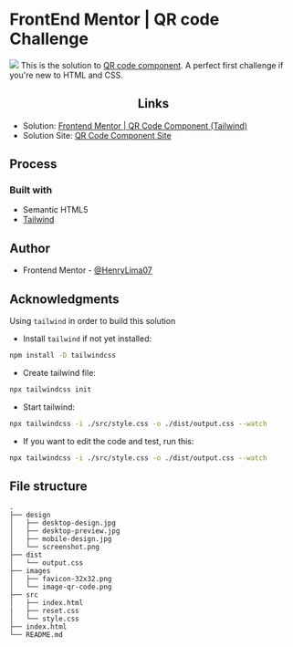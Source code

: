 # FrontEnd Mentor | QR code Challenge
![](./design/solution_preview.png)
This is the solution to [QR code component](https://www.frontendmentor.io/challenges/qr-code-component-iux_sIO_H). A perfect first challenge if you're new to HTML and CSS.

<h2 align="center">Links</h2>

- Solution: [Frontend Mentor | QR Code Component (Tailwind)](https://www.frontendmentor.io/solutions/qr-code-component-challenge-r7nEwTt3kK)
- Solution Site: [QR Code Component Site](https://qr-code-challenge-vfn6.vercel.app/)

  
## Process

### Built with

- Semantic HTML5
- [Tailwind](https://tailwindcss.com/docs/installation)

## Author

- Frontend Mentor - [@HenryLima07](https://www.frontendmentor.io/profile/HenryLima07)

## Acknowledgments

Using `tailwind` in order to build this solution

- Install `tailwind` if not yet installed:

```bash
npm install -D tailwindcss
```

- Create tailwind file:

```bash
npx tailwindcss init
```

- Start tailwind:

```bash
npx tailwindcss -i ./src/style.css -o ./dist/output.css --watch
```
- If you want to edit the code and test, run this:

```bash
npx tailwindcss -i ./src/style.css -o ./dist/output.css --watch
```

## File structure

```
.
├── design
│   ├── desktop-design.jpg
│   ├── desktop-preview.jpg
│   ├── mobile-design.jpg
│   └── screenshot.png
├── dist
│   └── output.css
├── images
│   ├── favicon-32x32.png
│   └── image-qr-code.png
├── src
│   ├── index.html
|   ├── reset.css
│   └── style.css
├── index.html
└── README.md
```
